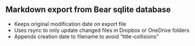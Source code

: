 ## Markdown export from Bear sqlite database

* Keeps original modification date on export file
* Uses rsync to only update changed files in Dropbox or OneDrive folders
* Appends creation date to filename to avoid “title-collisions”
